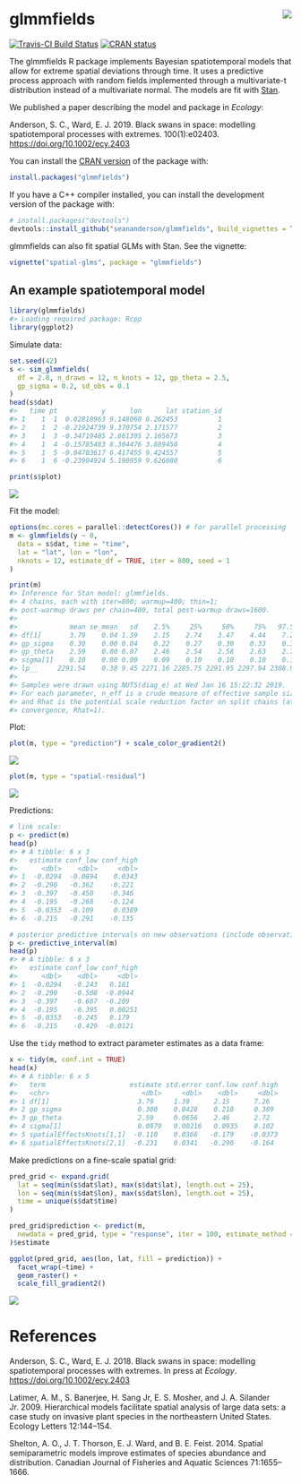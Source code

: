 <!-- README.md is generated from README.Rmd. Please edit that file -->

# glmmfields <img src="inst/logo.png" align="right" />

[![Travis-CI Build
Status](https://travis-ci.org/seananderson/glmmfields.svg?branch=master)](https://travis-ci.org/seananderson/glmmfields)
[![CRAN
status](https://www.r-pkg.org/badges/version/glmmfields)](https://cran.r-project.org/package=glmmfields)
<!-- [![codecov](https://codecov.io/github/seananderson/glmmfields/branch/master/graphs/badge.svg)](https://codecov.io/github/seananderson/glmmfields) -->

The glmmfields R package implements Bayesian spatiotemporal models that
allow for extreme spatial deviations through time. It uses a predictive
process approach with random fields implemented through a multivariate-t
distribution instead of a multivariate normal. The models are fit with
[Stan](http://mc-stan.org/).

We published a paper describing the model and package in *Ecology*:

Anderson, S. C., Ward, E. J. 2019. Black swans in space: modelling
spatiotemporal processes with extremes. 100(1):e02403.
<https://doi.org/10.1002/ecy.2403>

You can install the [CRAN
version](https://cran.r-project.org/package=glmmfields) of the package
with:

``` r
install.packages("glmmfields")
```

If you have a C++ compiler installed, you can install the development
version of the package with:

``` r
# install.packages("devtools")
devtools::install_github("seananderson/glmmfields", build_vignettes = TRUE)
```

glmmfields can also fit spatial GLMs with Stan. See the vignette:

``` r
vignette("spatial-glms", package = "glmmfields")
```

## An example spatiotemporal model

``` r
library(glmmfields)
#> Loading required package: Rcpp
library(ggplot2)
```

Simulate data:

``` r
set.seed(42)
s <- sim_glmmfields(
  df = 2.8, n_draws = 12, n_knots = 12, gp_theta = 2.5,
  gp_sigma = 0.2, sd_obs = 0.1
)
head(s$dat)
#>   time pt           y      lon      lat station_id
#> 1    1  1  0.02818963 9.148060 6.262453          1
#> 2    1  2 -0.21924739 9.370754 2.171577          2
#> 3    1  3 -0.34719485 2.861395 2.165673          3
#> 4    1  4 -0.15785483 8.304476 3.889450          4
#> 5    1  5 -0.04703617 6.417455 9.424557          5
#> 6    1  6 -0.23904924 5.190959 9.626080          6
```

``` r
print(s$plot)
```

![](README-figs/plot-sim-1.png)<!-- -->

Fit the model:

``` r
options(mc.cores = parallel::detectCores()) # for parallel processing
m <- glmmfields(y ~ 0,
  data = s$dat, time = "time",
  lat = "lat", lon = "lon",
  nknots = 12, estimate_df = TRUE, iter = 800, seed = 1
)
```

``` r
print(m)
#> Inference for Stan model: glmmfields.
#> 4 chains, each with iter=800; warmup=400; thin=1; 
#> post-warmup draws per chain=400, total post-warmup draws=1600.
#> 
#>             mean se_mean   sd    2.5%     25%     50%     75%   97.5% n_eff Rhat
#> df[1]       3.79    0.04 1.39    2.15    2.74    3.47    4.44    7.26  1169    1
#> gp_sigma    0.30    0.00 0.04    0.22    0.27    0.30    0.33    0.39   464    1
#> gp_theta    2.59    0.00 0.07    2.46    2.54    2.58    2.63    2.72  1189    1
#> sigma[1]    0.10    0.00 0.00    0.09    0.10    0.10    0.10    0.10  1805    1
#> lp__     2291.54    0.38 9.45 2271.16 2285.75 2291.95 2297.94 2308.92   623    1
#> 
#> Samples were drawn using NUTS(diag_e) at Wed Jan 16 15:22:32 2019.
#> For each parameter, n_eff is a crude measure of effective sample size,
#> and Rhat is the potential scale reduction factor on split chains (at 
#> convergence, Rhat=1).
```

Plot:

``` r
plot(m, type = "prediction") + scale_color_gradient2()
```

![](README-figs/plot-predictions-1.png)<!-- -->

``` r
plot(m, type = "spatial-residual")
```

![](README-figs/plot-predictions-2.png)<!-- -->

Predictions:

``` r
# link scale:
p <- predict(m)
head(p)
#> # A tibble: 6 x 3
#>   estimate conf_low conf_high
#>      <dbl>    <dbl>     <dbl>
#> 1  -0.0294  -0.0894    0.0343
#> 2  -0.290   -0.362    -0.221 
#> 3  -0.397   -0.450    -0.346 
#> 4  -0.195   -0.268    -0.124 
#> 5  -0.0353  -0.109     0.0389
#> 6  -0.215   -0.291    -0.135

# posterior predictive intervals on new observations (include observation error):
p <- predictive_interval(m)
head(p)
#> # A tibble: 6 x 3
#>   estimate conf_low conf_high
#>      <dbl>    <dbl>     <dbl>
#> 1  -0.0294   -0.243   0.181  
#> 2  -0.290    -0.508  -0.0944 
#> 3  -0.397    -0.607  -0.209  
#> 4  -0.195    -0.395   0.00251
#> 5  -0.0353   -0.245   0.179  
#> 6  -0.215    -0.429  -0.0121
```

Use the `tidy` method to extract parameter estimates as a data frame:

``` r
x <- tidy(m, conf.int = TRUE)
head(x)
#> # A tibble: 6 x 5
#>   term                     estimate std.error conf.low conf.high
#>   <chr>                       <dbl>     <dbl>    <dbl>     <dbl>
#> 1 df[1]                      3.79     1.39      2.15      7.26  
#> 2 gp_sigma                   0.300    0.0428    0.218     0.389 
#> 3 gp_theta                   2.59     0.0656    2.46      2.72  
#> 4 sigma[1]                   0.0979   0.00216   0.0935    0.102 
#> 5 spatialEffectsKnots[1,1]  -0.110    0.0366   -0.179    -0.0373
#> 6 spatialEffectsKnots[2,1]  -0.231    0.0341   -0.296    -0.164
```

Make predictions on a fine-scale spatial grid:

``` r
pred_grid <- expand.grid(
  lat = seq(min(s$dat$lat), max(s$dat$lat), length.out = 25),
  lon = seq(min(s$dat$lon), max(s$dat$lon), length.out = 25),
  time = unique(s$dat$time)
)

pred_grid$prediction <- predict(m,
  newdata = pred_grid, type = "response", iter = 100, estimate_method = "median"
)$estimate

ggplot(pred_grid, aes(lon, lat, fill = prediction)) +
  facet_wrap(~time) +
  geom_raster() +
  scale_fill_gradient2()
```

![](README-figs/grid-predictions-1.png)<!-- -->

# References

Anderson, S. C., Ward, E. J. 2018. Black swans in space: modelling
spatiotemporal processes with extremes. In press at *Ecology*.
<https://doi.org/10.1002/ecy.2403>

Latimer, A. M., S. Banerjee, H. Sang Jr, E. S. Mosher, and J. A.
Silander Jr. 2009. Hierarchical models facilitate spatial analysis of
large data sets: a case study on invasive plant species in the
northeastern United States. Ecology Letters 12:144–154.

Shelton, A. O., J. T. Thorson, E. J. Ward, and B. E. Feist. 2014.
Spatial semiparametric models improve estimates of species abundance and
distribution. Canadian Journal of Fisheries and Aquatic Sciences
71:1655–1666.
